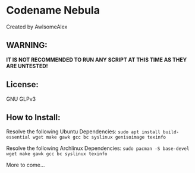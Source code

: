 # Codename Nebula
Created by AwlsomeAlex

## WARNING:
**IT IS NOT RECOMMENDED TO RUN ANY SCRIPT AT THIS TIME AS THEY ARE UNTESTED!**

## License:
GNU GLPv3

## How to Install:
Resolve the following Ubuntu Dependencies:
`sudo apt install build-essential wget make gawk gcc bc syslinux genisoimage texinfo`

Resolve the following Archlinux Dependencies:
`sudo pacman -S base-devel wget make gawk gcc bc syslinux texinfo`

More to come...

